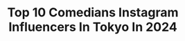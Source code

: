 ---
title: Top 10 Comedians Instagram Influencers In Tokyo In 2024
description: >-
  Find top comedians Instagram influencers in Tokyo in 2024. Most popular hashtags: #model #instagram #km01.
platform: Instagram
hits: 4
text_top: Discover the most popular Instagram accounts on inBeat.
text_bottom: inBeat aggregates 4 Instagram influencers like this in Tokyo, Japan for you to contact.
profiles:
  - username: "iwaigawa_jonio_iwai"
    fullname: >-
      岩井ジョニ男/ jonio Iwai
    bio: >-
      I am a Japanese comedian,like Chaplin,David Bowie. フォトブック「幻の哀愁おじさん」（文藝春秋刊）好評発売中！「岩井ジョニ男の週末旅スタ！」などお仕事の問い合わせは浅井企画イワイガワ担当・崎山まで☎︎03(3443)5751
    location: "Japan"
    followers: 118988
    engagement: 634
    commentsToLikes: 0.003015
    id: ckf5mo648upnq0j23ytac521o
    verified: false
    hashtags: "#vintage, #instagood, #cool, #whitecollarwork"
  - username: "yuriyan.retriever"
    fullname: >-
      ゆりやんレトリィバァ
    bio: >-
      I am a Japanese COMEDIAN！
    location: "Japan"
    followers: 963050
    engagement: 286
    commentsToLikes: 0.006006
    id: ck138zmveistm0i19j6n84ih4
    verified: true
    hashtags: "#youcantstopus, #pr, #hollywood, #teamnike"
  - username: "wakaponsan"
    fullname: >-
      Ninjacats Chaco & Suzuka
    bio: >-
      @animal__aid 出身 #チャコたん Chaco♂ と #すず香 Suzuka♀ 🌸温かいお言葉ありがとうございます。 お返事出来ず申し訳ないです。コメは最新picにお願いします🙏通知流れの為、過去写真へのコメは気付きません😢#adoptdontshop #ninjacat
    location: "Japan"
    followers: 44562
    engagement: 566
    commentsToLikes: 0.010702
    id: ck137ncj6ceas0i19i7cbwdfm
    verified: false
    hashtags: "#catoftheday, #kittens, #ninjacats, #igersjp"
  - username: "na_tiita"
    fullname: >-
      Natita 🏳️‍🌈
    bio: >-
      Gg gg gg gg Tiktok 1.8M Host @tokyo.stream mngmt: @fede.mgmt Streamer en twitch /titasama
    location: "Japan"
    followers: 391581
    engagement: 780
    commentsToLikes: 0.007258
    id: ck137x4btdhes0i194j4oox5o
    verified: false
    hashtags: "#animegirl, #artaesthetic, #comedia, #egirl"
  - username: "iwaigawa_jonio_iwai"
    fullname: >-
      岩井ジョニ男/ jonio Iwai
    bio: >-
      I am a Japanese comedian,like Chaplin,David Bowie. フォトブック「幻の哀愁おじさん」（文藝春秋刊）好評発売中！「岩井ジョニ男の週末旅スタ！」などお仕事の問い合わせは浅井企画イワイガワ担当・崎山まで☎︎03(3443)5751
    location: "Japan"
    followers: 118988
    engagement: 634
    commentsToLikes: 0.003015
    id: ckf5mo648upnq0j23ytac521o
    verified: false
    hashtags: "#vintage, #instagood, #cool, #whitecollarwork"
  - username: "tsukasa_trandy"
    fullname: >-
      トレンディエンジェル斎藤司
    bio: >-
      I'm japanese famous comedian.Ha Ha Ha!! I love Curry,Sing a song,Dancing,and you.Pe！ This is Japanese standard!Enjoy! 【YouTube】チャンネル登録お願いします⬇️
    location: "Japan"
    followers: 694590
    engagement: 132
    commentsToLikes: 0.006457
    id: ck8sy22zojgoi0j78xkg1573t
    verified: true
    hashtags: "#chego, #youtube, #diy, #tiktok"
  - username: "aiku_nuwachan"
    fullname: >-
      アイクぬわら (超新塾)・Ike Nwala
    bio: >-
      外国人芸人！Comedian in Japan！ワタナベエンターテインメント所属！ニューヨーク生まれシアトル育ち🍔テレ東『おはスタ』MC🍔NHKラジオ『基礎英語0』🍔日テレ『突破ファイル』アメリカンポリス🍔フジテレビ『Love music』🍔YouTube『超新塾ちゃんねる』『矢作とアイクの英会話』
    location: "Japan"
    followers: 28717
    engagement: 545
    commentsToLikes: 0.012102
    id: ck6ttt37qcg3h0j710yb2k7j7
    verified: true
    hashtags: "#clubhouse, #standbyme, #day3, #day2"
  - username: "ashizawamuneto"
    fullname: >-
      芦沢ムネト
    bio: >-
      Comedian, illustrator, actor My illustration account is here -> @futeneko_rock パップコーン、ラジオ（schooloflock 3代目教頭）、フテネコ（@futeneko_rock ）ひとり芝居更新中。
    location: "Japan"
    followers: 22993
    engagement: 174
    commentsToLikes: 0.024343
    id: ck1373l9x9ll90i19ib3iehbj
    verified: false
    hashtags: "#olos"
  - username: "hamaitachi"
    fullname: >-
      かまいたち 濱家隆一
    bio: >-
      JP🇯🇵 comedian！
    location: "Japan"
    followers: 409492
    engagement: 1007
    commentsToLikes: 0.008805
    id: ck8t2ps8u0anf0j780yg94n3y
    verified: false
    hashtags: "#quickjapan, #utagedoutonbori, #abc, #silas"
  - username: "bootakagi85"
    fullname: >-
      Boo Takagi 高木ブー
    bio: >-
      高木ブー【公式】Instagram Musician,Comedian,Ukulele Master The Drifters,Kobucha-band
    location: "Japan"
    followers: 40552
    engagement: 990
    commentsToLikes: 0.008375
    id: ckaowe7px8jo80i78nlksrplx
    verified: false
    hashtags: ""
---